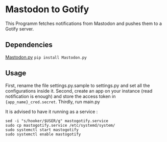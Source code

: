 # Mastodon to Gotify
This Programm fetches notifications from Mastodon and pushes them to a Gotify server.

## Dependencies
[Mastodon.py](https://github.com/halcy/Mastodon.py)
```pip install Mastodon.py```

## Usage
First, rename the file settings.py.sample to settings.py and set all the configurations inside it.
Second, create an app on your instance (read notification is enough) and store the access token in ```{app_name}_cred.secret```.
Thirdly, run main.py

It is advised to have it running as a service :
```
sed -i "s/hooker/$USER/g" mastogotify.service
sudo cp mastogotify.service /etc/systemd/system/
sudo systemctl start mastogotify
sudo systemctl enable mastogotify
```
